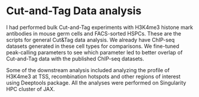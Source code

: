 # Cut-and-Tag Data analysis

I had performed bulk Cut-and-Tag experiments with H3K4me3 histone mark antibodies in mouse germ cells and FACS-sorted HSPCs. These are the scripts for general Cut&Tag data analysis. We already have ChIP-seq datasets generated in these cell types for comparisons. We fine-tuned peak-calling parameters to see which parameter led to better overlap of Cut-and-Tag data with the published ChIP-seq datasets. 

Some of the downstream analysis included analyzing the profile of H3K4me3 at TSS, recombination hotspots and other regions of interest using Deeptools package. All the analyses were performed on Singularity HPC cluster of JAX.  
